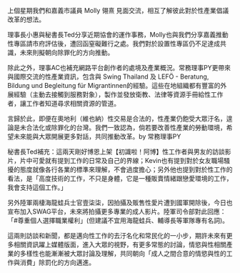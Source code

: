 ---
---
上個星期我們和嘉義市議員 Molly 翎熹 見面交流，相互了解彼此對於性產業倡議改革的想法。

理事長小惠與秘書長Ted分享近期協會的運作事務，Molly也與我們分享嘉義推動性專區請市府評估後，遭回函窒礙難行之處。我們對於設置性專區仍不足達成共識，未來則擬朝向除罪化的方向推動。

除此之外，理事AC也補充網路平台創作者的處境及產業概況。常務理事PY更帶來與國際交流的性產業資訊，包含與 Swing Thailand 及 LEFÖ - Beratung, Bildung und Begleitung für Migrantinnen的經驗。這些在地組織都有豐富的外展經驗（主動去接觸到服務對象），製作並發放衛教、法律等資源手冊給性工作者，讓工作者知道尋求相關資源的管道。

言歸於此，即便在奧地利（維也納）性交易是合法的，性產業仍飽受大眾汙名，遑論是未合法化或除罪化的台灣。我們一致認為，倘若要改善性產業的勞動環境，希望未來能與大眾開展更多對話，共同推動改革。by 常務理事PY

秘書長Ted補充：這兩天剛好博恩上架【初識啦！阿博】性工作者與男友的訪談影片，片中可愛就有提到工作的日常及自己的界線；Kevin也有提到對於女友職場騷擾的態度就像各行各業的標準來理解，不會過度擔心；另外他也提到對於性工作的看法，是「高度技術的工作，不只是身體，它是一種販賣情緒跟戀愛環境的工作，我會支持這個工作。」

另外陸軍兩棲海龍蛙兵士官壹柒柒，因拍攝及販售性愛片遭到國軍開除後，今日也宣布加入SWAG平台，未來將拍攝更多專業的成人影片。陸軍司令部對此回應：「#尊重個人選擇職業權利」(但建議不宜用海龍蛙兵、輔導長等軍隊專有名詞)。

這兩則訪談和新聞，都是邁向性工作的去汙名化和常民化的一小步，期許未來有更多相關資訊躍上媒體版面，進入大眾的視野，有更多常態的討論，情慾與性相關產業的多樣性也能漸漸被大眾討論及理解，共同朝向「成人之間合意的情慾與性的工作與消費」除罰化的方向邁進。